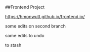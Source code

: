 ##Frontend Project

https://hmonwutt.github.io/frontend.io/


some edits on second branch

some edits to undo

to stash